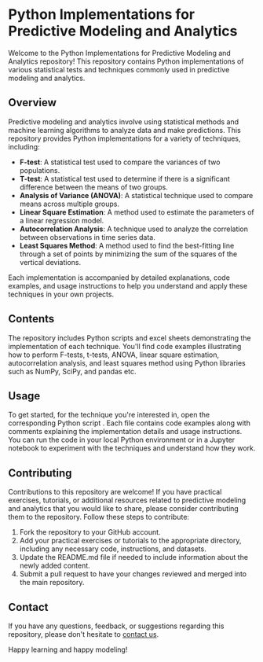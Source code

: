 # Python Implementations for Predictive Modeling and Analytics

Welcome to the Python Implementations for Predictive Modeling and Analytics repository! This repository contains Python implementations of various statistical tests and techniques commonly used in predictive modeling and analytics.

## Overview

Predictive modeling and analytics involve using statistical methods and machine learning algorithms to analyze data and make predictions. This repository provides Python implementations for a variety of techniques, including:

- **F-test**: A statistical test used to compare the variances of two populations.
- **T-test**: A statistical test used to determine if there is a significant difference between the means of two groups.
- **Analysis of Variance (ANOVA)**: A statistical technique used to compare means across multiple groups.
- **Linear Square Estimation**: A method used to estimate the parameters of a linear regression model.
- **Autocorrelation Analysis**: A technique used to analyze the correlation between observations in time series data.
- **Least Squares Method**: A method used to find the best-fitting line through a set of points by minimizing the sum of the squares of the vertical deviations.

Each implementation is accompanied by detailed explanations, code examples, and usage instructions to help you understand and apply these techniques in your own projects.

## Contents

The repository includes Python scripts and excel sheets demonstrating the implementation of each technique. You'll find code examples illustrating how to perform F-tests, t-tests, ANOVA, linear square estimation, autocorrelation analysis, and least squares method using Python libraries such as NumPy, SciPy, and pandas etc.

## Usage

To get started, for the technique you're interested in, open the corresponding Python script . Each file contains code examples along with comments explaining the implementation details and usage instructions. You can run the code in your local Python environment or in a Jupyter notebook to experiment with the techniques and understand how they work.


## Contributing

Contributions to this repository are welcome! If you have practical exercises, tutorials, or additional resources related to predictive modeling and analytics that you would like to share, please consider contributing them to the repository. Follow these steps to contribute:

1. Fork the repository to your GitHub account.
2. Add your practical exercises or tutorials to the appropriate directory, including any necessary code, instructions, and datasets.
3. Update the README.md file if needed to include information about the newly added content.
4. Submit a pull request to have your changes reviewed and merged into the main repository.


## Contact

If you have any questions, feedback, or suggestions regarding this repository, please don't hesitate to [contact us](mailto:singhsumony2j@email.com).

Happy learning and happy modeling!

